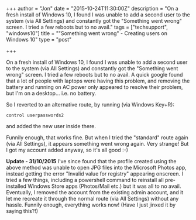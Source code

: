 +++
author = "Jon"
date = "2015-10-24T11:30:00Z"
description = "On a fresh install of Windows 10, I found I was unable to add a second user to the system (via All Settings) and constantly got the \"Something went wrong\" screen. I tried a few reboots but to no avail."
tags = ["techsupport", "windows10"]
title = "\"Something went wrong\" - Creating users on Windows 10"
type = "post"

+++

On a fresh install of Windows 10, I found I was unable to add a second user to the system (via All Settings) and constantly got the "Something went wrong" screen. I tried a few reboots but to no avail.
A quick google found that a lot of people with laptops were having this problem, and removing the battery and running on AC power only appeared to resolve their problem, but I'm on a desktop... i.e. no battery.

So I reverted to an alternative route, by running (via Windows Key+R):

	control userpasswords2

and added the new user inside there.

Funnily enough, that works fine. But when I tried the "standard" route again (via All Settings), it appears something went wrong again. Very strange! But I got my account added anyway, so it's all good :-)

**Update - 31/10/2015**
I've since found that the profile created using the above method was unable to open JPG files into the Microsoft Photos app, instead getting the error "Invalid value for registry" appearing onscreen.
I tried a few things, including a powershell command to reinstall all pre-installed Windows Store apps (Photos/Mail etc.) but it was all to no avail.
Eventually, I removed the account from the existing admin account, and it let me recreate it through the normal route (via All Settings) without any hassle. Funnily enough, everything works now! (Have I just jinxed it by saying this?!)